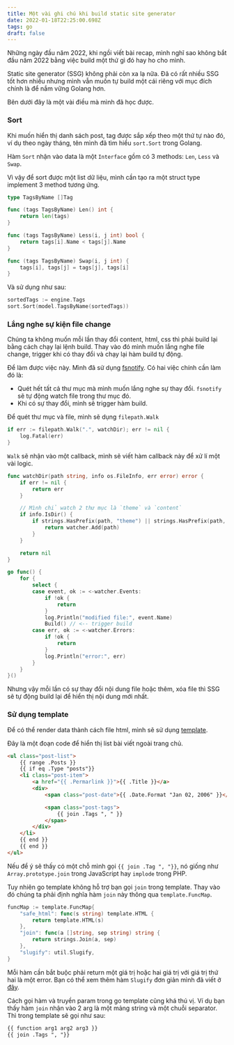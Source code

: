 ```yaml
---
title: Một vài ghi chú khi build static site generator
date: 2022-01-18T22:25:00.698Z
tags: go
draft: false
---
```


Những ngày đầu năm 2022, khi ngồi viết bài recap, mình nghĩ sao không bắt đầu năm 2022 bằng việc build một thứ gì đó hay ho cho mình.

Static site generator (SSG) không phải còn xa lạ nữa. Đã có rất nhiều SSG tốt hơn nhiều nhưng mình vẫn muốn tự build một cái riêng với mục đích chính là để nắm vững Golang hơn.

Bên dưới đây là một vài điều mà mình đã học được.

### Sort

Khi muốn hiển thị danh sách post, tag được sắp xếp theo một thứ tự nào đó, ví dụ theo ngày tháng, tên mình đã tìm hiểu `sort.Sort` trong Golang.

Hàm `Sort` nhận vào data là một `Interface` gồm có 3 methods: `Len`, `Less` và `Swap`.

Vì vậy để sort được một list dữ liệu, mình cần tạo ra một struct type implement 3 method tương ứng.

```go
type TagsByName []Tag

func (tags TagsByName) Len() int {
	return len(tags)
}

func (tags TagsByName) Less(i, j int) bool {
	return tags[i].Name < tags[j].Name
}

func (tags TagsByName) Swap(i, j int) {
	tags[i], tags[j] = tags[j], tags[i]
}
```

Và sử dụng như sau:

```go
sortedTags := engine.Tags
sort.Sort(model.TagsByName(sortedTags))
```

### Lắng nghe sự kiện file change

Chúng ta không muốn mỗi lần thay đổi content, html, css thì phải build lại bằng cách chạy lại lệnh build. Thay vào đó mình muốn lắng nghe file change, trigger khi có thay đổi và chạy lại hàm build tự động.

Để làm được việc này. Mình đã sử dụng [fsnotify](github.com/fsnotify/fsnotify). Có hai việc chính cần làm đó là:

- Quét hết tất cả thư mục mà mình muốn lắng nghe sự thay đổi. `fsnotify` sẽ tự động watch file trong thư mục đó.
- Khi có sự thay đổi, mình sẽ trigger hàm build.

Để quét thư mục và file, mình sẽ dụng `filepath.Walk`

```go
if err := filepath.Walk(".", watchDir); err != nil {
    log.Fatal(err)
}
```

`Walk` sẽ nhận vào một callback, mình sẽ viết hàm callback này để xử lí một vài logic.

```go
func watchDir(path string, info os.FileInfo, err error) error {
	if err != nil {
		return err
	}

    // Mình chỉ watch 2 thư mục là `theme` và `content`
	if info.IsDir() {
		if strings.HasPrefix(path, "theme") || strings.HasPrefix(path, "content") {
			return watcher.Add(path)
		}
	}

	return nil
}
```

```go
go func() {
    for {
        select {
        case event, ok := <-watcher.Events:
            if !ok {
                return
            }
            log.Println("modified file:", event.Name)
            Build() // <-- trigger build
        case err, ok := <-watcher.Errors:
            if !ok {
                return
            }
            log.Println("error:", err)
        }
    }
}()
```

Nhưng vậy mỗi lần có sự thay đổi nội dung file hoặc thêm, xóa file thì SSG sẽ tự động build lại để hiển thị nội dung mới nhất.

### Sử dụng template

Để có thể render data thành cách file html, mình sẽ sử dụng [template](https://golang.org/pkg/text/template/).

Đây là một đoạn code để hiển thị list bài viết ngoài trang chủ.

```html
<ul class="post-list">
    {{ range .Posts }}
    {{ if eq .Type "posts"}}
    <li class="post-item">
        <a href="{{ .Permarlink }}">{{ .Title }}</a>
        <div>
            <span class="post-date">{{ .Date.Format "Jan 02, 2006" }}</span>

            <span class="post-tags">
                {{ join .Tags ", " }}
            </span>
        </div>
    </li>
    {{ end }}
    {{ end }}
</ul>
```

Nếu để ý sẽ thấy có một chỗ mình gọi `{{ join .Tag ", "}}`, nó giống như `Array.prototype.join` trong JavaScript hay `implode` trong PHP.

Tuy nhiên go template không hỗ trợ bạn gọi `join` trong template. Thay vào đó chúng ta phải định nghĩa hàm `join` này thông qua `template.FuncMap`.

```go
funcMap := template.FuncMap{
    "safe_html": func(s string) template.HTML {
        return template.HTML(s)
    },
    "join": func(a []string, sep string) string {
        return strings.Join(a, sep)
    },
    "slugify": util.Slugify,
}
```

Mỗi hàm cần bắt buộc phải return một giá trị hoặc hai giá trị với giá trị thứ hai là một error. Bạn có thể xem thêm hàm `Slugify` đơn giản mình đã viết ở [đây](https://github.com/tatthien/giraffe/blob/master/util/general.go#L9).

Cách gọi hàm và truyền param trong go template cũng khá thú vị. Ví dụ bạn thấy hàm `join` nhận vào 2 arg là một mảng string và một chuỗi separator. Thì trong template sẽ gọi như sau:

```html
{{ function arg1 arg2 arg3 }}
{{ join .Tags ", "}}
```
